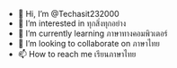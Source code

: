 - 👋 Hi, I’m @Techasit232000
- 👀 I’m interested in ทุกสิ่งทุกอย่าง
- 🌱 I’m currently learning ภาษาทางคอมพิวเตอร์
- 💞️ I’m looking to collaborate on ภาษาไทย
- 📫 How to reach me เรียนภาษาไทย

<!---
Techasit232000/Techasit232000 is a ✨ special ✨ repository because its `README.md` (this file) appears on your GitHub profile.
You can click the Preview link to take a look at your changes.
--->
